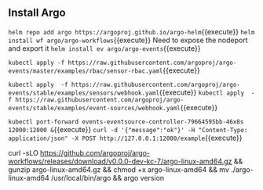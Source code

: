 <h2>Install Argo</h2>

`helm repo add argo https://argoproj.github.io/argo-helm`{{execute}}
`helm install wf argo/argo-workflows`{{execute}}  Need to expose the nodeport and export it
`helm install ev argo/argo-events`{{execute}}


`kubectl apply -f https://raw.githubusercontent.com/argoproj/argo-events/master/examples/rbac/sensor-rbac.yaml`{{execute}}

`kubectl apply  -f https://raw.githubusercontent.com/argoproj/argo-events/stable/examples/sensors/webhook.yaml`{{execute}}
`kubectl apply  -f https://raw.githubusercontent.com/argoproj/argo-events/stable/examples/event-sources/webhook.yaml`{{execute}}

`kubectl port-forward events-eventsource-controller-79664595bb-46x8s 12000:12000 &`{{execute}}
`curl -d '{"message":"ok"}' -H "Content-Type: application/json" -X POST http://127.0.0.1:12000/example`{{execute}}

curl -sLO https://github.com/argoproj/argo-workflows/releases/download/v0.0.0-dev-kc-7/argo-linux-amd64.gz && gunzip argo-linux-amd64.gz && chmod +x argo-linux-amd64 && mv ./argo-linux-amd64 /usr/local/bin/argo && argo version



